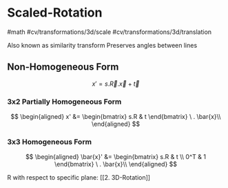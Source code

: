 # Scaled-Rotation
#math #cv/transformations/3d/scale #cv/transformations/3d/translation 

Also known as similarity transform
Preserves angles between lines

## Non-Homogeneous Form
$$ x' = s.\vec{R}.\vec{x} + \vec{t} $$

### 3x2 Partially Homogeneous Form
$$
\begin{aligned}
x' &= \begin{bmatrix} s.R & t \end{bmatrix} \ . \bar{x}\\ 
\end{aligned}
$$

### 3x3 Homogeneous Form
$$
\begin{aligned}
\bar{x}' &= \begin{bmatrix} s.R & t \\ 0^T & 1 \end{bmatrix} \ 
. \bar{x}\\ 
\end{aligned}
$$

R with respect to specific plane: [[2. 3D-Rotation]]
